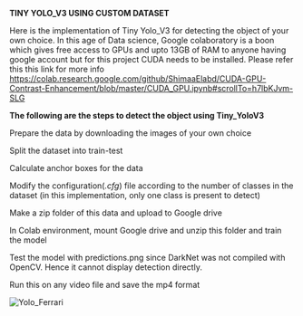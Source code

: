 **TINY YOLO_V3 USING CUSTOM DATASET**

Here is the implementation of Tiny Yolo_V3 for detecting the object of your own choice. In this age of Data science, Google colaboratory is a boon which gives free access to GPUs and upto 13GB of RAM to anyone having google account but for this project CUDA needs to be installed. Please refer this this link for more info https://colab.research.google.com/github/ShimaaElabd/CUDA-GPU-Contrast-Enhancement/blob/master/CUDA_GPU.ipynb#scrollTo=h7lbKJvm-SLG

**The following are the steps to detect the object using Tiny_YoloV3**

Prepare the data by downloading the images of your own choice

Split the dataset into train-test 

Calculate anchor boxes for the data

Modify the configuration(*.cfg*) file according to the number of classes in the dataset (in this implementation, only one class is present to detect)

Make a zip folder of this data and upload to Google drive

In Colab environment, mount Google drive and unzip this folder and train the model

Test the model with predictions.png since DarkNet was not compiled with OpenCV. Hence it cannot display detection directly.

Run this on any video file and save the mp4 format













![Yolo_Ferrari](Ferrari.gif)
